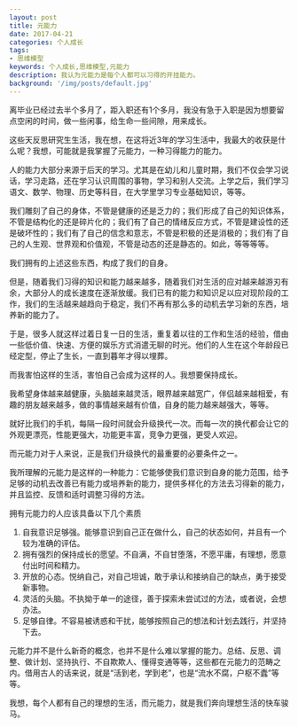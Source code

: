 ```yaml
---
layout: post
title: 元能力
date: 2017-04-21
categories: 个人成长
tags: 
- 思维模型
keywords: 个人成长,思维模型,元能力
description: 我认为元能力是每个人都可以习得的开挂能力。
background: '/img/posts/default.jpg'
---
```


离毕业已经过去半个多月了，距入职还有1个多月，我没有急于入职是因为想要留点空闲的时间，做一些闲事，给生命一些间隙，用来成长。

这些天反思研究生生活，我在想，在这将近3年的学习生活中，我最大的收获是什么呢？我想，可能就是我掌握了元能力，一种习得能力的能力。

人的能力大部分来源于后天的学习。尤其是在幼儿和儿童时期，我们不仅会学习说话，学习走路，还在学习认识周围的事物，学习和别人交流。上学之后，我们学习语文、数学、物理、历史等科目，在大学里学习专业基础知识，等等。

我们雕刻了自己的身体，不管是健康的还是乏力的；我们形成了自己的知识体系，不管是结构化的还是碎片化的；我们有了自己的情绪反应方式，不管是建设性的还是破坏性的；我们有了自己的信念和意志，不管是积极的还是消极的；我们有了自己的人生观、世界观和价值观，不管是动态的还是静态的。如此，等等等等。

我们拥有的上述这些东西，构成了我们的自身。

但是，随着我们习得的知识和能力越来越多，随着我们对生活的应对越来越游刃有余，大部分人的成长速度在逐渐放缓。我们已有的能力和知识足以应对现阶段的工作，我们的生活越来越趋向于稳定，我们不再有那么多的动机去学习新的东西，培养新的能力了。

于是，很多人就这样过着日复一日的生活，重复着以往的工作和生活的经验，借由一些低价值、快速、方便的娱乐方式消遣无聊的时光。他们的人生在这个年龄段已经定型，停止了生长，一直到暮年才得以埋葬。

而我害怕这样的生活，害怕自己会成为这样的人。我想要保持成长。

我希望身体越来越健康，头脑越来越灵活，眼界越来越宽广，伴侣越来越相爱，有趣的朋友越来越多，做的事情越来越有价值，自身的能力越来越强大，等等。

就好比我们的手机，每隔一段时间就会升级换代一次。而每一次的换代都会让它的外观更漂亮，性能更强大，功能更丰富，竞争力更强，更受人欢迎。

而元能力对于人来说，正是我们升级换代的最重要的必要条件之一。

我所理解的元能力是这样的一种能力：它能够使我们意识到自身的能力范围，给予足够的动机去改善已有能力或培养新的能力，提供多样化的方法去习得新的能力，并且监控、反馈和适时调整习得的方法。

拥有元能力的人应该具备以下几个素质

 1. 自我意识足够强。能够意识到自己正在做什么，自己的状态如何，并且有一个较为准确的评估。
 2. 拥有强烈的保持成长的愿望。不自满，不自甘堕落，不愿平庸，有理想，愿意付出时间和精力。
 3. 开放的心态。悦纳自己，对自己坦诚，敢于承认和接纳自己的缺点，勇于接受新事物。
 4. 灵活的头脑。不执拗于单一的途径，善于探索未尝试过的方法，或者说，会想办法。
 5. 足够自律。不容易被诱惑和干扰，能够按照自己的想法和计划去践行，并坚持下去。

元能力并不是什么新奇的概念，也并不是什么难以掌握的能力。总结、反思、调整、做计划、坚持执行、不自欺欺人、懂得变通等等，这些都在元能力的范畴之内。借用古人的话来说，就是“活到老，学到老”，也是“流水不腐，户枢不蠹”等等。

我想，每个人都有自己的理想的生活，而元能力，就是我们奔向理想生活的快车骏马。
